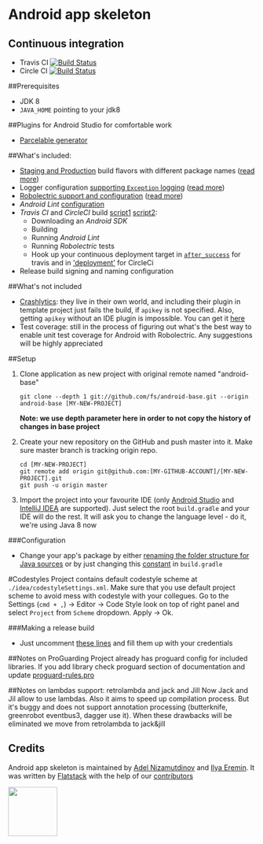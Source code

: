 Android app skeleton
=======================================
## Continuous integration
* Travis CI [![Build Status](https://travis-ci.org/fs/android-base.png)](https://travis-ci.org/fs/android-base/pull_requests)
* Circle CI [![Build Status](https://circleci.com/gh/fs/android-base.png)](https://circleci.com/gh/fs/android-base)

##Prerequisites
* JDK 8
* `JAVA_HOME` pointing to your jdk8

##Plugins for Android Studio for comfortable work
* [Parcelable generator](https://github.com/mcharmas/android-parcelable-intellij-plugin)

##What's included:
* [Staging and Production](https://github.com/fs/android-base/blob/master/app/build.gradle#L29-L38) build flavors with different package names ([read more](http://tools.android.com/tech-docs/new-build-system/user-guide#TOC-Product-flavors))
* Logger configuration [supporting `Exception` logging](https://github.com/fs/android-base/blob/master/app/src/main/java/com/flatstack/android/App.java#L24-L26) ([read more](https://github.com/JakeWharton/timber))
* [Robolectric support and configuration](https://github.com/fs/android-base/blob/master/app-tests/build.gradle) ([read more](http://blog.blundell-apps.com/android-gradle-app-with-robolectric-junit-tests/))
* *Android Lint* [configuration](https://github.com/fs/android-base/blob/master/app/build.gradle#L56-L61)
* *Travis CI* and *CircleCI* build [script1](https://github.com/fs/android-base/blob/master/.travis.yml) [script2](https://github.com/fs/android-base/blob/master/circle.yml):
    * Downloading an *Android SDK*
    * Building
    * Running *Android Lint*
    * Running *Robolectric* tests
    * Hook up your continuous deployment target in [`after_success`](https://github.com/fs/android-base/blob/master/.travis.yml#L40) for travis and in ['deployment'](https://github.com/fs/android-base/blob/master/circle.yml#L20) for CircleCi
* Release build signing and naming configuration

##What's not included
* [Crashlytics](crashlytics.com): they live in their own world, and including their plugin in template project just fails the build, if `apikey` is not specified. Also, getting `apikey` without an IDE plugin is impossible. You can get it [here](https://crashlytics.com/downloads/android-studio)
* Test coverage: still in the process of figuring out what's the best way to enable unit test coverage for Android with Robolectric. Any suggestions will be highly appreciated

##Setup
 1. Clone application as new project with original remote named "android-base"

    	git clone --depth 1 git://github.com/fs/android-base.git --origin android-base [MY-NEW-PROJECT]

    **Note: we use depth parameter here in order to not copy the history of changes in base project**

 2. Create your new repository on the GitHub and push master into it. Make sure master branch is tracking origin repo.

        cd [MY-NEW-PROJECT]
    	git remote add origin git@github.com:[MY-GITHUB-ACCOUNT]/[MY-NEW-PROJECT].git
    	git push -u origin master

 3. Import the project into your favourite IDE (only [Android Studio](https://developer.android.com/sdk/installing/studio.html) and [IntelliJ IDEA](http://www.jetbrains.com/idea/) are supported).
Just select the root `build.gradle` and your IDE will do the rest.
It will ask you to change the language level - do it, we're using Java 8 now

###Configuration
* Change your app's package by either [renaming the folder structure for Java sources](https://github.com/fs/android-base/tree/master/app/src/main/java/com/flatstack/android) or by just changing this [constant](https://github.com/fs/android-base/blob/master/app/build.gradle#L5) in `build.gradle`

#Codestyles
Project contains default codestyle scheme at `./idea/codestyleSettings.xml`. Make sure that you use default project scheme to avoid mess with codestyle with your collegues.
Go to the Settings (`cmd + ,`) -> Editor -> Code Style look on top of right panel and select `Project` from `Scheme` dropdown. Apply -> Ok.

###Making a release build
* Just uncomment [these lines](https://github.com/fs/android-base/blob/master/app/build.gradle#L41-L48) and fill them up with your credentials

##Notes on ProGuarding
Project already has proguard config for included libraries.
If you add library check proguard section of documentation and update [proguard-rules.pro](https://github.com/fs/android-base/blob/master/app/proguard-rules.pr)

##Notes on lambdas support: retrolambda and jack and Jill
Now Jack and Jil allow to use lambdas. Also it aims to speed up compilation process.
But it's buggy and does not support annotation processing (butterknife, greenrobot eventbus3, dagger use it).
When these drawbacks will be eliminated we move from retrolambda to jack&jill

## Credits
Android app skeleton is maintained by [Adel Nizamutdinov](http://github.com/adelnizamutdinov) and [Ilya Eremin](http://github.com/ilyaeremin).
It was written by [Flatstack](http://www.flatstack.com) with the help of our
[contributors](http://github.com/fs/android-base/contributors)

[<img src="http://www.flatstack.com/logo.svg" width="100"/>](http://www.flatstack.com)
